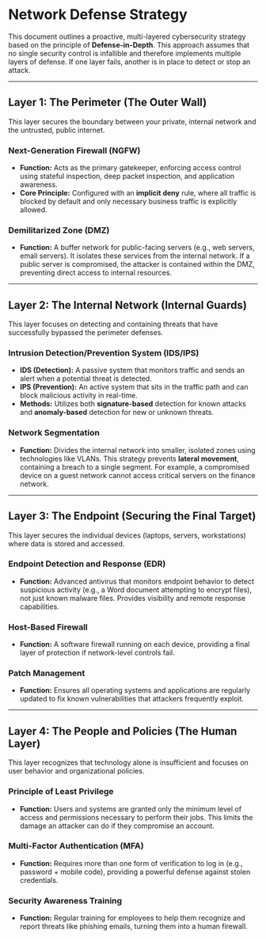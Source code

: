 # Network Defense Strategy 

This document outlines a proactive, multi-layered cybersecurity strategy based on the principle of **Defense-in-Depth**. This approach assumes that no single security control is infallible and therefore implements multiple layers of defense. If one layer fails, another is in place to detect or stop an attack.

---

## Layer 1: The Perimeter (The Outer Wall)

This layer secures the boundary between your private, internal network and the untrusted, public internet.

### Next-Generation Firewall (NGFW)
* **Function:** Acts as the primary gatekeeper, enforcing access control using stateful inspection, deep packet inspection, and application awareness.
* **Core Principle:** Configured with an **implicit deny** rule, where all traffic is blocked by default and only necessary business traffic is explicitly allowed.

### Demilitarized Zone (DMZ)
* **Function:** A buffer network for public-facing servers (e.g., web servers, email servers). It isolates these services from the internal network. If a public server is compromised, the attacker is contained within the DMZ, preventing direct access to internal resources.

---

## Layer 2: The Internal Network (Internal Guards)

This layer focuses on detecting and containing threats that have successfully bypassed the perimeter defenses.

### Intrusion Detection/Prevention System (IDS/IPS)
* **IDS (Detection):** A passive system that monitors traffic and sends an alert when a potential threat is detected.
* **IPS (Prevention):** An active system that sits in the traffic path and can block malicious activity in real-time.
* **Methods:** Utilizes both **signature-based** detection for known attacks and **anomaly-based** detection for new or unknown threats.

### Network Segmentation
* **Function:** Divides the internal network into smaller, isolated zones using technologies like VLANs. This strategy prevents **lateral movement**, containing a breach to a single segment. For example, a compromised device on a guest network cannot access critical servers on the finance network.

---

## Layer 3: The Endpoint (Securing the Final Target)

This layer secures the individual devices (laptops, servers, workstations) where data is stored and accessed.

### Endpoint Detection and Response (EDR)
* **Function:** Advanced antivirus that monitors endpoint behavior to detect suspicious activity (e.g., a Word document attempting to encrypt files), not just known malware files. Provides visibility and remote response capabilities.

### Host-Based Firewall
* **Function:** A software firewall running on each device, providing a final layer of protection if network-level controls fail.

### Patch Management
* **Function:** Ensures all operating systems and applications are regularly updated to fix known vulnerabilities that attackers frequently exploit.

---

## Layer 4: The People and Policies (The Human Layer)

This layer recognizes that technology alone is insufficient and focuses on user behavior and organizational policies.

### Principle of Least Privilege
* **Function:** Users and systems are granted only the minimum level of access and permissions necessary to perform their jobs. This limits the damage an attacker can do if they compromise an account.

### Multi-Factor Authentication (MFA)
* **Function:** Requires more than one form of verification to log in (e.g., password + mobile code), providing a powerful defense against stolen credentials.

### Security Awareness Training
* **Function:** Regular training for employees to help them recognize and report threats like phishing emails, turning them into a human firewall.